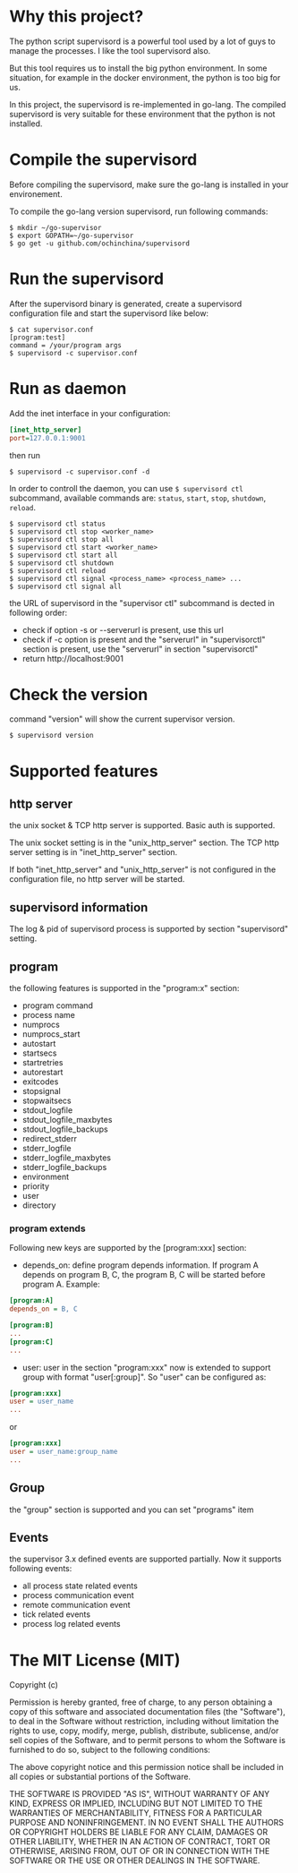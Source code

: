 # Why this project? 

The python script supervisord is a powerful tool used by a lot of guys to manage the processes. I like the tool supervisord also.

But this tool requires us to install the big python environment. In some situation, for example in the docker environment, the python is too big for us.

In this project, the supervisord is re-implemented in go-lang. The compiled supervisord is very suitable for these environment that the python is not installed.

# Compile the supervisord

Before compiling the supervisord, make sure the go-lang is installed in your environement.

To compile the go-lang version supervisord, run following commands:

```shell
$ mkdir ~/go-supervisor
$ export GOPATH=~/go-supervisor
$ go get -u github.com/ochinchina/supervisord
```

# Run the supervisord

After the supervisord binary is generated, create a supervisord configuration file and start the supervisord like below:

```shell
$ cat supervisor.conf
[program:test]
command = /your/program args
$ supervisord -c supervisor.conf
```
# Run as daemon
Add the inet interface in your configuration:
```ini
[inet_http_server]
port=127.0.0.1:9001
```
then run
```shell
$ supervisord -c supervisor.conf -d
```
In order to controll the daemon, you can use `$ supervisord ctl` subcommand, available commands are: `status`, `start`, `stop`, `shutdown`, `reload`. 
    
```shell
$ supervisord ctl status
$ supervisord ctl stop <worker_name>
$ supervisord ctl stop all
$ supervisord ctl start <worker_name>
$ supervisord ctl start all
$ supervisord ctl shutdown
$ supervisord ctl reload
$ supervisord ctl signal <process_name> <process_name> ...
$ supervisord ctl signal all
```

the URL of supervisord in the "supervisor ctl" subcommand is dected in following order:

- check if option -s or --serverurl is present, use this url
- check if -c option is present and the "serverurl" in "supervisorctl" section is present, use the "serverurl" in section "supervisorctl"
- return http://localhost:9001

# Check the version

command "version" will show the current supervisor version.

```shell
$ supervisord version
```

# Supported features

## http server

the unix socket & TCP http server is supported. Basic auth is supported.

The unix socket setting is in the "unix_http_server" section.
The TCP http server setting is in "inet_http_server" section.

If both "inet_http_server" and "unix_http_server" is not configured in the configuration file, no http server will be started.

## supervisord information

The log & pid of supervisord process is supported by section "supervisord" setting.

## program

the following features is supported in the "program:x" section:

- program command
- process name
- numprocs
- numprocs_start
- autostart
- startsecs
- startretries
- autorestart
- exitcodes
- stopsignal
- stopwaitsecs
- stdout_logfile
- stdout_logfile_maxbytes
- stdout_logfile_backups
- redirect_stderr
- stderr_logfile
- stderr_logfile_maxbytes
- stderr_logfile_backups
- environment
- priority
- user
- directory

### program extends

Following new keys are supported by the [program:xxx] section:

- depends_on: define program depends information. If program A depends on program B, C, the program B, C will be started before program A. Example:

```ini
[program:A]
depends_on = B, C

[program:B]
...
[program:C]
...
```

- user: user in the section "program:xxx" now is extended to support group with format "user[:group]". So "user" can be configured as:

```ini
[program:xxx]
user = user_name
...
```
or 
```ini
[program:xxx]
user = user_name:group_name
...
```
## Group
the "group" section is supported and you can set "programs" item

## Events

the supervisor 3.x defined events are supported partially. Now it supports following events:

- all process state related events
- process communication event
- remote communication event
- tick related events
- process log related events

# The MIT License (MIT)

Copyright (c) <year> <copyright holders>

Permission is hereby granted, free of charge, to any person obtaining a copy of this software and associated documentation files (the "Software"), to deal in the Software without restriction, including without limitation the rights to use, copy, modify, merge, publish, distribute, sublicense, and/or sell copies of the Software, and to permit persons to whom the Software is furnished to do so, subject to the following conditions:

The above copyright notice and this permission notice shall be included in all copies or substantial portions of the Software.

THE SOFTWARE IS PROVIDED "AS IS", WITHOUT WARRANTY OF ANY KIND, EXPRESS OR IMPLIED, INCLUDING BUT NOT LIMITED TO THE WARRANTIES OF MERCHANTABILITY, FITNESS FOR A PARTICULAR PURPOSE AND NONINFRINGEMENT. IN NO EVENT SHALL THE AUTHORS OR COPYRIGHT HOLDERS BE LIABLE FOR ANY CLAIM, DAMAGES OR OTHER LIABILITY, WHETHER IN AN ACTION OF CONTRACT, TORT OR OTHERWISE, ARISING FROM, OUT OF OR IN CONNECTION WITH THE SOFTWARE OR THE USE OR OTHER DEALINGS IN THE SOFTWARE.
